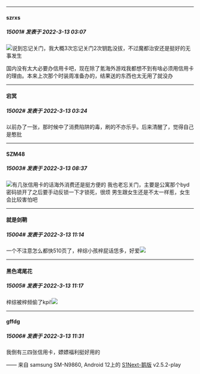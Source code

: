

*****

####  szrxs  
##### 15001#       发表于 2022-3-13 03:07

<img src="https://static.saraba1st.com/image/smiley/face2017/105.png" referrerpolicy="no-referrer">说到忘记关门，我大概3次忘记关门2次钥匙没拔，不过魔都治安还是挺好的无事发生

国内没有太大必要办信用卡吧，现在除了氪海外游戏我都想不到有啥必须用信用卡的理由。本来上次那个时装周准备办的，结果送的东西也太无用了就没办

*****

####  宕冥  
##### 15002#       发表于 2022-3-13 03:24

以前办了一张，那时候中了消费陷阱的毒，刷的不亦乐乎。后来清醒了，觉得自己是憨批



*****

####  SZM48  
##### 15003#       发表于 2022-3-13 08:37

<img src="https://static.saraba1st.com/image/smiley/face2017/012.png" referrerpolicy="no-referrer">有几张信用卡的话海外消费还是挺方便的
我也老忘关门，主要是公寓那个byd密码锁开了之后要手动反锁一下才锁死，很烦
男生跟女生还是不太一样惹，女生会比较害怕吧



*****

####  就是剑鞘  
##### 15004#       发表于 2022-3-13 11:14

一个不注意怎么都快510页了，梓综小孩梓屁话恁多，好爱<img src="https://static.saraba1st.com/image/smiley/face2017/072.png" referrerpolicy="no-referrer">

*****

####  黑色鸢尾花  
##### 15005#       发表于 2022-3-13 11:17

梓综被梓频偷了kpi!<img src="https://static.saraba1st.com/image/smiley/face2017/134.png" referrerpolicy="no-referrer">



*****

####  gffdg  
##### 15006#       发表于 2022-3-13 11:31

我倒有三四张信用卡，嫖嫖福利挺好用的

—— 来自 samsung SM-N9860, Android 12上的 [S1Next-鹅版](https://github.com/ykrank/S1-Next/releases) v2.5.2-play


